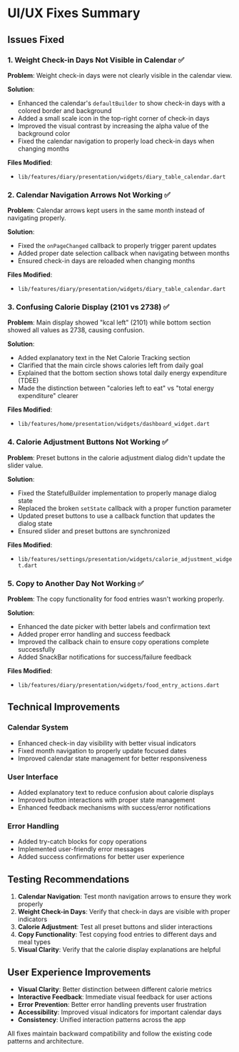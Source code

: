 # UI/UX Fixes Summary

## Issues Fixed

### 1. Weight Check-in Days Not Visible in Calendar ✅
**Problem**: Weight check-in days were not clearly visible in the calendar view.

**Solution**: 
- Enhanced the calendar's `defaultBuilder` to show check-in days with a colored border and background
- Added a small scale icon in the top-right corner of check-in days
- Improved the visual contrast by increasing the alpha value of the background color
- Fixed the calendar navigation to properly load check-in days when changing months

**Files Modified**:
- `lib/features/diary/presentation/widgets/diary_table_calendar.dart`

### 2. Calendar Navigation Arrows Not Working ✅
**Problem**: Calendar arrows kept users in the same month instead of navigating properly.

**Solution**:
- Fixed the `onPageChanged` callback to properly trigger parent updates
- Added proper date selection callback when navigating between months
- Ensured check-in days are reloaded when changing months

**Files Modified**:
- `lib/features/diary/presentation/widgets/diary_table_calendar.dart`

### 3. Confusing Calorie Display (2101 vs 2738) ✅
**Problem**: Main display showed "kcal left" (2101) while bottom section showed all values as 2738, causing confusion.

**Solution**:
- Added explanatory text in the Net Calorie Tracking section
- Clarified that the main circle shows calories left from daily goal
- Explained that the bottom section shows total daily energy expenditure (TDEE)
- Made the distinction between "calories left to eat" vs "total energy expenditure" clearer

**Files Modified**:
- `lib/features/home/presentation/widgets/dashboard_widget.dart`

### 4. Calorie Adjustment Buttons Not Working ✅
**Problem**: Preset buttons in the calorie adjustment dialog didn't update the slider value.

**Solution**:
- Fixed the StatefulBuilder implementation to properly manage dialog state
- Replaced the broken `setState` callback with a proper function parameter
- Updated preset buttons to use a callback function that updates the dialog state
- Ensured slider and preset buttons are synchronized

**Files Modified**:
- `lib/features/settings/presentation/widgets/calorie_adjustment_widget.dart`

### 5. Copy to Another Day Not Working ✅
**Problem**: The copy functionality for food entries wasn't working properly.

**Solution**:
- Enhanced the date picker with better labels and confirmation text
- Added proper error handling and success feedback
- Improved the callback chain to ensure copy operations complete successfully
- Added SnackBar notifications for success/failure feedback

**Files Modified**:
- `lib/features/diary/presentation/widgets/food_entry_actions.dart`

## Technical Improvements

### Calendar System
- Enhanced check-in day visibility with better visual indicators
- Fixed month navigation to properly update focused dates
- Improved calendar state management for better responsiveness

### User Interface
- Added explanatory text to reduce confusion about calorie displays
- Improved button interactions with proper state management
- Enhanced feedback mechanisms with success/error notifications

### Error Handling
- Added try-catch blocks for copy operations
- Implemented user-friendly error messages
- Added success confirmations for better user experience

## Testing Recommendations

1. **Calendar Navigation**: Test month navigation arrows to ensure they work properly
2. **Weight Check-in Days**: Verify that check-in days are visible with proper indicators
3. **Calorie Adjustment**: Test all preset buttons and slider interactions
4. **Copy Functionality**: Test copying food entries to different days and meal types
5. **Visual Clarity**: Verify that the calorie display explanations are helpful

## User Experience Improvements

- **Visual Clarity**: Better distinction between different calorie metrics
- **Interactive Feedback**: Immediate visual feedback for user actions
- **Error Prevention**: Better error handling prevents user frustration
- **Accessibility**: Improved visual indicators for important calendar days
- **Consistency**: Unified interaction patterns across the app

All fixes maintain backward compatibility and follow the existing code patterns and architecture.